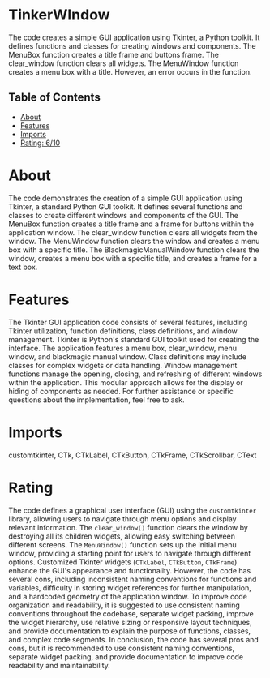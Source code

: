 # TinkerWIndow

The code creates a simple GUI application using Tkinter, a Python toolkit. It defines functions and classes for creating windows and components. The MenuBox function creates a title frame and buttons frame. The clear_window function clears all widgets. The MenuWindow function creates a menu box with a title. However, an error occurs in the function.

## Table of Contents

- [About](#about)
- [Features](#features)
- [Imports](#Imports)
- [Rating: 6/10](#Rating)

# About

The code demonstrates the creation of a simple GUI application using Tkinter, a standard Python GUI toolkit. It defines several functions and classes to create different windows and components of the GUI. The MenuBox function creates a title frame and a frame for buttons within the application window. The clear_window function clears all widgets from the window. The MenuWindow function clears the window and creates a menu box with a specific title. The BlackmagicManualWindow function clears the window, creates a menu box with a specific title, and creates a frame for a text box.

# Features

The Tkinter GUI application code consists of several features, including Tkinter utilization, function definitions, class definitions, and window management. Tkinter is Python's standard GUI toolkit used for creating the interface. The application features a menu box, clear_window, menu window, and blackmagic manual window. Class definitions may include classes for complex widgets or data handling. Window management functions manage the opening, closing, and refreshing of different windows within the application. This modular approach allows for the display or hiding of components as needed. For further assistance or specific questions about the implementation, feel free to ask.

# Imports

customtkinter, CTk, CTkLabel, CTkButton, CTkFrame, CTkScrollbar, CText

# Rating

The code defines a graphical user interface (GUI) using the `customtkinter` library, allowing users to navigate through menu options and display relevant information. The `clear_window()` function clears the window by destroying all its children widgets, allowing easy switching between different screens. The `MenuWindow()` function sets up the initial menu window, providing a starting point for users to navigate through different options. Customized Tkinter widgets (`CTkLabel`, `CTkButton`, `CTkFrame`) enhance the GUI's appearance and functionality.
However, the code has several cons, including inconsistent naming conventions for functions and variables, difficulty in storing widget references for further manipulation, and a hardcoded geometry of the application window. To improve code organization and readability, it is suggested to use consistent naming conventions throughout the codebase, separate widget packing, improve the widget hierarchy, use relative sizing or responsive layout techniques, and provide documentation to explain the purpose of functions, classes, and complex code segments.
In conclusion, the code has several pros and cons, but it is recommended to use consistent naming conventions, separate widget packing, and provide documentation to improve code readability and maintainability.

